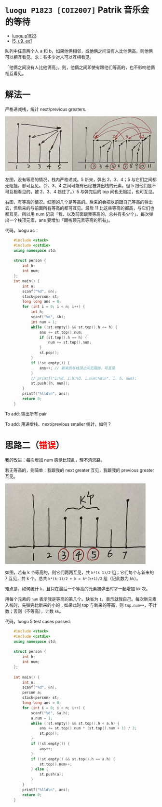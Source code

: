 # `luogu P1823 [COI2007]` Patrik 音乐会的等待

- [luogu p1823](https://www.luogu.com.cn/problem/P1823)
- [l5, u9, ex1](https://oj.youdao.com/course/37/278/1#/1/14203)

队列中任意两个人 a 和 b，如果他俩相邻，或他俩之间没有人比他俩高，则他俩可以相互看见。求：有多少对人可以互相看见。

「他俩之间没有人比他俩高」，则，他俩之间即使有跟他们等高的，也不影响他俩相互看见。

# 解法一

严格递减栈，统计 next/previous greaters.

![pic](pics/luogu-1823-concert-1.png)

左图，没有等高的情况，栈内严格递减。5 新来，弹出 2、3、4；5 与它们之间都无阻挡，都可互见。（2、3、4 之间可能有已经被弹出栈的元素，但 5 跟他们是不可互相看见的，被 2、3、4 挡住了。）5 与弹完后的 top 间也无阻拦，也可互见。

右图，有等高的情况。红圈的几个是等高的。后来的会把以前跟自己等高的弹出去，但后来的与前面所有等高的都可互见。最后 11 比这些等高的都高，与它们也都互见。所以用 num 记录「我、以及前面跟我等高的，总共有多少个」。每次弹出一个栈顶元素，ans 要增加「跟栈顶元素等高的所有」。

代码，luogu ac：

```cpp
    #include <stack>
    #include <cstdio>
    using namespace std;
    
    struct person {
        int h;
        int num;
    };
    int main() {
        int n;
        scanf("%d", &n);
        stack<person> st;
        long long ans = 0;
        for (int i = 0; i < n; i++) {
            int h;
            scanf("%d", &h);
            int num = 1;
            while (!st.empty() && st.top().h <= h) {
                ans += st.top().num;
                if (st.top().h == h) {
                    num += st.top().num;
                }
                st.pop();
            }
            if (!st.empty()) {
                ans++; // 新来的与栈顶之间无阻挡，可互见
            }
            // printf("i:%d, i.h:%d, i.num:%d\n", i, h, num);
            st.push({h, num});
        }
        printf("%lld\n", ans);
        return 0;
    }
```

To add: 输出所有 pair

To add: 用递增栈、next/previous smaller 统计，如何？

# 思路二（<font color="red">错误</font>）

我的改进：每次增加 num 感觉比较乱，理不清思路。

若无等高的，则简单：我跟我的 next greater 互见，我跟我的 previous greater 互见。

![pic](pics/luogu-1823-concert-2-wrong.png)

如图，若有 k 个等高的，则它们两两互见，共 `k*(k-1)/2` 组；它们每个与新来的 7 互见，共 k 个。总共 `k*(k-1)/2 + k = k*(k+1)/2` 组（记此数为 `kk`）。

难点是，如何统计 `k`，且只在最后一个等高的元素被弹出时才一起增加 `kk` 次。

用每个元素的 `num` 表示我是等高的第几个。缺省为 `1`，表示就我自己。每次新元素入栈时，先弹完比新来的小的；如果此时 top 与新来的等高，则 `top.num++`，不计数；否则（不等高），计数 `kk`。

代码，luogu 5 test cases passed:

```cpp
    #include <stack>
    #include <cstdio>
    using namespace std;
    
    struct person {
        int h;
        int num;
    };

    int main() {
        int n;
        scanf("%d", &n);
        person a;
        stack<person> st;
        long long ans = 0;
        for (int i = 0; i < n; i++) {
            scanf("%d", &a.h);
            a.num = 1;
            while (!st.empty() && st.top().h < a.h) {
                ans += st.top().num * (st.top().num + 1) / 2;
                st.pop();
            }
            if (!st.empty()) {
                ans++;
            }
            if (!st.empty() && st.top().h == a.h) {
                st.top().num++;
            } else {
                st.push(a);
            }
        }
        printf("%lld\n", ans);
        return 0;
    }
```
